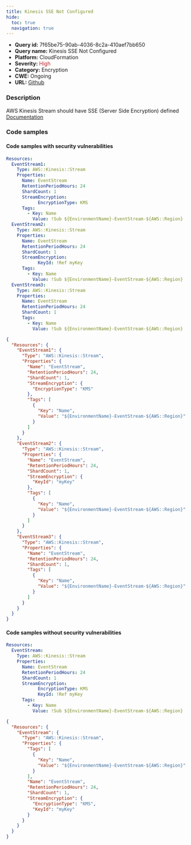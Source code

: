 ```yaml
---
title: Kinesis SSE Not Configured
hide:
  toc: true
  navigation: true
---
```


<style>
  .highlight .hll {
    background-color: #ff171742;
  }
  .md-content {
    max-width: 1100px;
    margin: 0 auto;
  }
</style>

-   **Query id:** 7f65be75-90ab-4036-8c2a-410aef7bb650
-   **Query name:** Kinesis SSE Not Configured
-   **Platform:** CloudFormation
-   **Severity:** <span style="color:#bb2124">High</span>
-   **Category:** Encryption
-   **CWE:** Ongoing
-   **URL:** [Github](https://github.com/Checkmarx/kics/tree/master/assets/queries/cloudFormation/aws/kinesis_sse_not_configured)

### Description
AWS Kinesis Stream should have SSE (Server Side Encryption) defined<br>
[Documentation](https://docs.aws.amazon.com/AWSCloudFormation/latest/UserGuide/aws-resource-kinesis-stream.html)

### Code samples
#### Code samples with security vulnerabilities
```yaml title="Positive test num. 1 - yaml file" hl_lines="8 26 19"
Resources:
  EventStream1:
    Type: AWS::Kinesis::Stream
    Properties:
      Name: EventStream
      RetentionPeriodHours: 24
      ShardCount: 1
      StreamEncryption:
            EncryptionType: KMS
      Tags:
        - Key: Name
          Value: !Sub ${EnvironmentName}-EventStream-${AWS::Region}
  EventStream2:
    Type: AWS::Kinesis::Stream
    Properties:
      Name: EventStream
      RetentionPeriodHours: 24
      ShardCount: 1
      StreamEncryption:
            KeyId: !Ref myKey
      Tags:
        - Key: Name
          Value: !Sub ${EnvironmentName}-EventStream-${AWS::Region}
  EventStream3:
    Type: AWS::Kinesis::Stream
    Properties:
      Name: EventStream
      RetentionPeriodHours: 24
      ShardCount: 1
      Tags:
        - Key: Name
          Value: !Sub ${EnvironmentName}-EventStream-${AWS::Region}


```
```json title="Positive test num. 2 - json file" hl_lines="9 26 39"
{
  "Resources": {
    "EventStream1": {
      "Type": "AWS::Kinesis::Stream",
      "Properties": {
        "Name": "EventStream",
        "RetentionPeriodHours": 24,
        "ShardCount": 1,
        "StreamEncryption": {
          "EncryptionType": "KMS"
        },
        "Tags": [
          {
            "Key": "Name",
            "Value": "${EnvironmentName}-EventStream-${AWS::Region}"
          }
        ]
      }
    },
    "EventStream2": {
      "Type": "AWS::Kinesis::Stream",
      "Properties": {
        "Name": "EventStream",
        "RetentionPeriodHours": 24,
        "ShardCount": 1,
        "StreamEncryption": {
          "KeyId": "myKey"
        },
        "Tags": [
          {
            "Key": "Name",
            "Value": "${EnvironmentName}-EventStream-${AWS::Region}"
          }
        ]
      }
    },
    "EventStream3": {
      "Type": "AWS::Kinesis::Stream",
      "Properties": {
        "Name": "EventStream",
        "RetentionPeriodHours": 24,
        "ShardCount": 1,
        "Tags": [
          {
            "Key": "Name",
            "Value": "${EnvironmentName}-EventStream-${AWS::Region}"
          }
        ]
      }
    }
  }
}

```


#### Code samples without security vulnerabilities
```yaml title="Negative test num. 1 - yaml file"
Resources:
  EventStream:
    Type: AWS::Kinesis::Stream
    Properties:
      Name: EventStream
      RetentionPeriodHours: 24
      ShardCount: 1
      StreamEncryption:
            EncryptionType: KMS
            KeyId: !Ref myKey
      Tags:
        - Key: Name
          Value: !Sub ${EnvironmentName}-EventStream-${AWS::Region}
```
```json title="Negative test num. 2 - json file"
{
  "Resources": {
    "EventStream": {
      "Type": "AWS::Kinesis::Stream",
      "Properties": {
        "Tags": [
          {
            "Key": "Name",
            "Value": "${EnvironmentName}-EventStream-${AWS::Region}"
          }
        ],
        "Name": "EventStream",
        "RetentionPeriodHours": 24,
        "ShardCount": 1,
        "StreamEncryption": {
          "EncryptionType": "KMS",
          "KeyId": "myKey"
        }
      }
    }
  }
}

```
